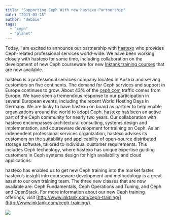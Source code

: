 ```yaml
---
title: "Supporting Ceph With new hastexo Partnership"
date: "2013-03-28"
author: "debbie"
tags: 
  - "ceph"
  - "planet"
---
```


Today, I am excited to announce our partnership with [hastexo](http://www.hastexo.com/) who provides Ceph-related professional services world-wide. We have been working closely with hastexo for some time, including collaboration on the development of new Ceph courseware for new [Inktank training courses](http://www.inktank.com/ceph-training/) that are now available.

hastexo is a professional services company located in Austria and serving customers on five continents. The demand for Ceph services and support in Europe continues to grow. About 43% of the [ceph.com](http://ceph.com/) traffic comes from Europe. We have seen a tremendous response to our participation in several European events, including the recent World Hosting Days in Germany. We are lucky to have hastexo on board as partner to help enable organizations around the world to adopt Ceph. [hastexo](http://www.hastexo.com/) has been an active part of the Ceph community for nearly two years. Our collaboration with hastexo encompasses architectural consulting, systems design and implementation, and courseware development for training on Ceph. As an independent professional services organization, hastexo advises its customers on the suitability and applicability of open-source distributed storage software, tailored to individual customer requirements. This includes Ceph technology, where hastexo has unique expertise guiding customers in Ceph systems design for high availability and cloud applications.

hastexo has enabled us to get new Ceph training into the market faster. hastexo’s insight into courseware development and methodology is a great asset to our own training team. The three new classes that are now available are: Ceph Fundamentals, Ceph Operations and Tuning, and Ceph and OpenStack. For more information about our new Ceph training offerings, visit [http://www.inktank.com/ceph-training/](http://www.inktank.com/ceph-training/).

![](http://track.hubspot.com/__ptq.gif?a=265024&k=14&bu=http%3A%2F%2Fwww.inktank.com&r=http%3A%2F%2Fwww.inktank.com%2Fceph%2Fsupporting-ceph-with-new-hastexo-partnership%2F&bvt=rss&p=wordpress)
